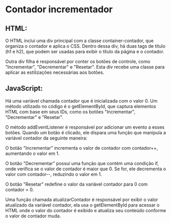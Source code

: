 <h1>Contador incrementador</h1>

<h2>HTML:</h2> 

<p>O HTML inclui uma div principal com a classe container-contador, que organiza o contador e aplica o CSS. Dentro dessa div, há duas tags de título (h1 e h2), que podem ser usadas para exibir o título da página e o contador.</p>

<p>Outra div filha é responsável por conter os botões de controle, como "Incrementar", "Decrementar" e "Resetar". Esta div recebe uma classe para aplicar as estilizações necessárias aos botões.</p>

<h2>JavaScript:</h2> 

<p>Há uma variável chamada contador que é inicializada com o valor 0. Um método utilizado no código é o getElementById, que captura elementos HTML com base em seus IDs, como os botões "Incrementar", "Decrementar" e "Resetar".</p>

<p>O método addEventListener é responsável por adicionar um evento a esses botões. Quando um botão é clicado, ele dispara uma função que manipula a variável contador da seguinte maneira:</p>

<p>O botão "Incrementar" incrementa o valor de contador com contador++, aumentando o valor em 1.</p>

<p>O botão "Decrementar" possui uma função que contém uma condição if, onde verifica se o valor de contador é maior que 0. Se for, ele decrementa o valor com contador--, reduzindo o valor em 1.</p>

<p>O botão "Resetar" redefine o valor da variável contador para 0 com contador = 0.</p>

<p>Uma função chamada atualizarContador é responsável por exibir o valor atualizado da variável contador, ela usa o getElementById para acessar o HTML onde o valor do contador é exibido e atualiza seu conteúdo conforme o valor de contador muda.</p>
